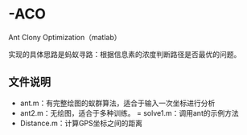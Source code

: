 # -ACO
Ant Clony Optimization（matlab）

实现的具体思路是蚂蚁寻路：根据信息素的浓度判断路径是否最优的问题。

## 文件说明

- ant.m：有完整绘图的蚁群算法，适合于输入一次坐标进行分析
- ant2.m：无绘图，适合于多种训练。
= solve1.m：调用ant的示例方法
- Distance.m：计算GPS坐标之间的距离
